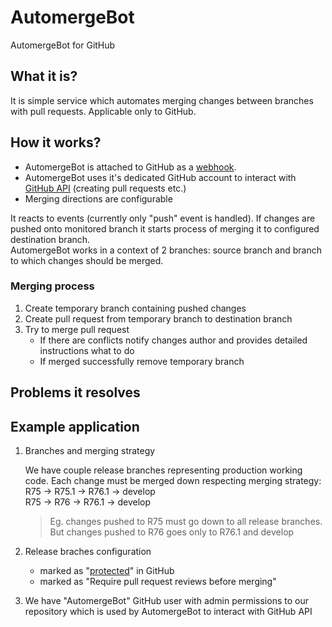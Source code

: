 # AutomergeBot
AutomergeBot for GitHub

## What it is?
It is simple service which automates merging changes between branches with pull requests.
Applicable only to GitHub.

## How it works?
- AutomergeBot is attached to GitHub as a [webhook](https://developer.github.com/webhooks/).  
- AutomergeBot uses it's dedicated GitHub account to interact with [GitHub API](https://developer.github.com/v3/) (creating pull requests etc.)
- Merging directions are configurable

It reacts to events (currently only "push" event is handled).
If changes are pushed onto monitored branch it starts process of merging it to configured destination branch.  
AutomergeBot works in a context of 2 branches: source branch and branch to which changes should be merged.

### Merging process
1. Create temporary branch containing pushed changes
2. Create pull request from temporary branch to destination branch
3. Try to merge pull request
   - If there are conflicts notify changes author and provides detailed instructions what to do
   - If merged successfully remove temporary branch

## Problems it resolves


## Example application

1. Branches and merging strategy
  
   We have couple release branches representing production working code. Each change must be merged down respecting merging strategy:  
   R75 -> R75.1 -> R76.1 -> develop   
   R75 -> R76 -> R76.1 -> develop
   >Eg. changes pushed to R75 must go down to all release branches. But changes pushed to R76 goes only to R76.1 and develop
   
2. Release braches configuration
   - marked as "[protected](https://help.github.com/articles/about-protected-branches/)" in GitHub
   - marked as "Require pull request reviews before merging" 

3. We have "AutomergeBot" GitHub user with admin permissions to our repository which is used by AutomergeBot to interact with GitHub API

